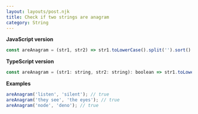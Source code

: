 ```yaml
---
layout: layouts/post.njk
title: Check if two strings are anagram
category: String
---
```


**JavaScript version**

```js
const areAnagram = (str1, str2) => str1.toLowerCase().split('').sort().join('') === str2.toLowerCase().split('').sort().join('');
```

**TypeScript version**

```js
const areAnagram = (str1: string, str2: string): boolean => str1.toLowerCase().split('').sort().join('') === str2.toLowerCase().split('').sort().join('');
```

**Examples**

```js
areAnagram('listen', 'silent'); // true
areAnagram('they see', 'the eyes'); // true
areAnagram('node', 'deno'); // true
```
